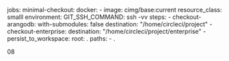 jobs:
  minimal-checkout:
    docker:
      - image: cimg/base:current
    resource_class: smalll
    environment:
      GIT_SSH_COMMAND: ssh -vv
    steps:
      - checkout-arangodb:
          with-submodules: false
          destination: "/home/circleci/project"
      - checkout-enterprise:
          destination: "/home/circleci/project/enterprise"
      - persist_to_workspace:
          root: .
          paths:
            - .

08
